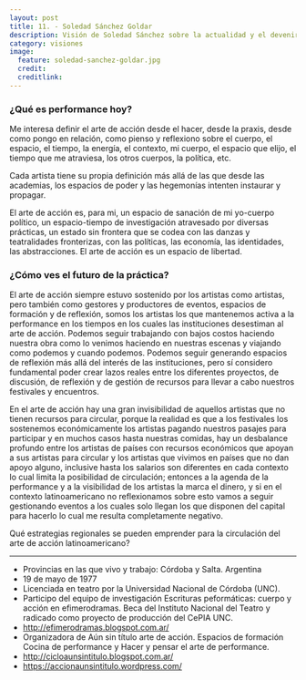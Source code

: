```yaml
---
layout: post
title: 11. - Soledad Sánchez Goldar
description: Visión de Soledad Sánchez sobre la actualidad y el devenir de la performance.
category: visiones
image:
  feature: soledad-sanchez-goldar.jpg
  credit:
  creditlink:
---
```


### ¿Qué es performance hoy?

Me interesa definir el arte de acción desde el hacer, desde la praxis, desde como pongo en relación, como pienso y reflexiono sobre el cuerpo, el espacio, el tiempo, la energía, el contexto, mi cuerpo, el espacio que elijo, el tiempo que me atraviesa, los otros cuerpos, la política, etc.

Cada artista tiene su propia definición más allá de las que desde las academias, los espacios de poder y las hegemonías intenten instaurar y propagar.

El arte de acción es, para mi, un espacio de sanación de mi yo-cuerpo político, un espacio-tiempo de investigación atravesado por diversas prácticas, un estado sin frontera que se codea con las danzas y teatralidades fronterizas, con las políticas, las economía, las identidades, las abstracciones. El arte de acción es un espacio de libertad.

### ¿Cómo ves el futuro de la práctica?

El arte de acción siempre estuvo sostenido por los artistas como artistas, pero también como gestores y productores de eventos, espacios de formación y de reflexión, somos los artistas los que mantenemos activa a la performance en los tiempos en los cuales las instituciones desestiman al arte de acción. Podemos seguir trabajando con bajos costos haciendo nuestra obra como lo venimos haciendo en nuestras escenas y viajando como podemos y cuando podemos. Podemos seguir generando espacios de reflexión más allá del interés de las instituciones, pero sí considero fundamental poder crear lazos reales entre los diferentes proyectos, de discusión, de reflexión y de gestión de recursos para llevar a cabo nuestros festivales y encuentros.

En el arte de acción hay una gran invisibilidad de aquellos artistas que no tienen recursos para circular, porque la realidad es que a los festivales los sostenemos económicamente los artistas pagando nuestros pasajes para participar y en muchos casos hasta nuestras comidas, hay un desbalance profundo entre los artistas de países con recursos económicos que apoyan a sus artistas para circular y los artistas que vivimos en países que no dan apoyo alguno, inclusive hasta los salarios son diferentes en cada contexto lo cual limita la posibilidad de circulación; entonces a la agenda de la performance y a la visibilidad de los artistas la marca el dinero, y si en el contexto latinoamericano no reflexionamos sobre esto vamos a seguir gestionando eventos a los cuales solo llegan los que disponen del capital para hacerlo lo cual me resulta completamente negativo.

Qué estrategias regionales se pueden emprender para la circulación del arte de acción latinoamericano?

---

* Provincias en las que vivo y trabajo: Córdoba y Salta. Argentina
* 19 de mayo de 1977
* Licenciada en teatro por la Universidad Nacional de Córdoba (UNC).
* Participo del equipo de investigación Escrituras peformáticas: cuerpo y acción en efimerodramas. Beca del Instituto Nacional del Teatro y radicado como proyecto de producción del CePIA UNC.
* <http://efimerodramas.blogspot.com.ar/>
* Organizadora de Aún sin título arte de acción. Espacios de formación Cocina de performance y Hacer y pensar el arte de performance.
* <http://cicloaunsintitulo.blogspot.com.ar/>
* <https://accionaunsintitulo.wordpress.com/>
